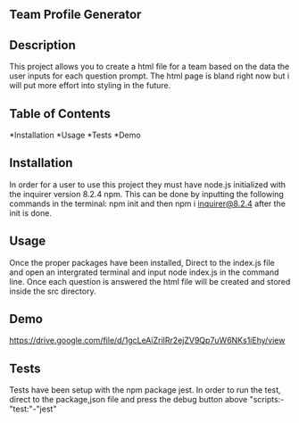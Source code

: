 ## Team Profile Generator


## Description

This project allows you to create a html file for a team based on the data the user inputs for each question prompt. The html page is bland right now but i will put more effort into styling in the future.

## Table of Contents

*Installation
*Usage
*Tests
*Demo

## Installation
In order for a user to use this project they must have node.js initialized with the inquirer version 8.2.4 npm. This can be done by inputting the following commands in the terminal: npm init and then npm i inquirer@8.2.4 after the init is done.

## Usage
Once the proper packages have been installed, Direct to the index.js file and open an intergrated terminal and input node index.js in the command line. Once each question is answered the html file will be created and stored inside the src directory.

## Demo

https://drive.google.com/file/d/1gcLeAiZriIRr2ejZV9Qp7uW6NKs1iEhy/view

## Tests

Tests have been setup with the npm package jest. In order to run the test, direct to the package,json file and press the debug button above "scripts:-"test:"-"jest"
